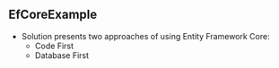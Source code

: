 ## EfCoreExample
- Solution presents two approaches of using Entity Framework Core:
  - Code First
  - Database First